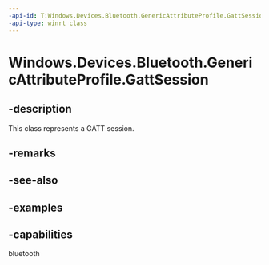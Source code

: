 ```yaml
---
-api-id: T:Windows.Devices.Bluetooth.GenericAttributeProfile.GattSession
-api-type: winrt class
---
```


<!-- Class syntax.
public class GattSession : IClosable
-->

# Windows.Devices.Bluetooth.GenericAttributeProfile.GattSession

## -description
This class represents a GATT session.

## -remarks

## -see-also

## -examples


## -capabilities
bluetooth
